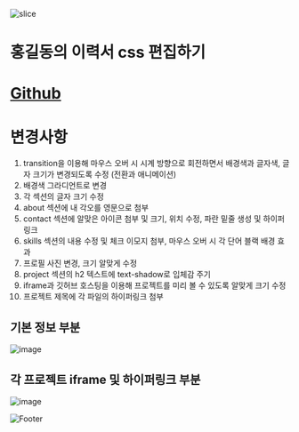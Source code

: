 ![slice](https://capsule-render.vercel.app/api?type=slice&color=auto&height=200&text=css%20Portfolio&fontAlign=70&rotate=13&fontAlignY=25&desc=20230919&descAlignY=44)

# 홍길동의 이력서 css 편집하기

# <a href="https://baesub.github.io/Tue_Report/0919/sourcecode/index.html"> Github </a>

# 변경사항
1. transition을 이용해 마우스 오버 시 시계 방향으로 회전하면서 배경색과 글자색, 글자 크기가 변경되도록 수정 (전환과 애니메이션)
2. 배경색 그라디언트로 변경
3. 각 섹션의 글자 크기 수정
4. about 섹션에 내 각오를 영문으로 첨부
5. contact 섹션에 알맞은 아이콘 첨부 및 크기, 위치 수정, 파란 밑줄 생성 및 하이퍼링크
6. skills 섹션의 내용 수정 및 체크 이모지 첨부, 마우스 오버 시 각 단어 블랙 배경 효과
7. 프로필 사진 변경, 크기 알맞게 수정
8. project 섹션의 h2 텍스트에 text-shadow로 입체감 주기
9. iframe과 깃허브 호스팅을 이용해 프로젝트를 미리 볼 수 있도록 알맞게 크기 수정
10. 프로젝트 제목에 각 파일의 하이퍼링크 첨부




## 기본 정보 부분
![image](https://github.com/baesub/Tue_Report/assets/113866062/41c4c8cd-3469-44de-ba0c-ceeacd6cdbc5)




## 각 프로젝트 iframe 및 하이퍼링크 부분
![image](https://github.com/baesub/Tue_Report/assets/113866062/aeaf261d-f535-4023-aeca-fbbe3d0a369c)

![Footer](https://capsule-render.vercel.app/api?type=waving&color=auto&height=200&section=footer)



